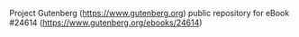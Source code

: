 Project Gutenberg (https://www.gutenberg.org) public repository for eBook #24614 (https://www.gutenberg.org/ebooks/24614)
